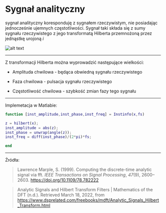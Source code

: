 # Sygnał analityczny

sygnał analityczny koresponduję z sygnałem rzeczywistym, nie posiadając jednocześnie  ujemnych częstotliwości. Sygnał taki składa się z sumy sygnału rzeczywistego z jego transformatą Hilberta przemnożoną przez jednąstkę urojoną _i_

![alt text](https://latex2png.com/pngs/f6d62a88ade10456a896f8aae29c031f.png)

---

Z transformacji Hilberta można wyprowadzić następujące wielkości:

* Amplituda chwilowa - będąca obwiedną sygnału rzeczywistego

* Faza  chwilowa - pulsacja sygnału rzeczywistego

* Częstotliwość chwilowa - szybkość zmian fazy tego sygnału

---

Implemetacja w Matlabie:

```matlab
function [inst_amplitude,inst_phase,inst_freq] = Instinfo(x,fs)

z = hilbert(x);
inst_amplitude = abs(z);
inst_phase = unwrap(angle(z));
inst_freq = diff(inst_phase)/(2*pi)*fs;

end
```

---

Źródła:

> Lawrence Marple, S. (1999). Computing the discrete-time analytic signal via fft. *IEEE Transactions on Signal Processing*, *47*(9), 2600–2603. https://doi.org/10.1109/78.782222

> Analytic Signals and Hilbert Transform Filters | Mathematics of the DFT (n.d.). Retrieved March 18, 2022, from https://www.dsprelated.com/freebooks/mdft/Analytic_Signals_Hilbert_Transform.html
